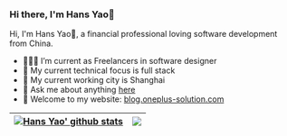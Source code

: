 ### Hi there, I'm Hans Yao👋

Hi, I'm Hans Yao🏹, a financial professional loving software development from China.

- 🙋🏼‍♂️ I’m current as Freelancers in software designer
- 🎯 My current technical focus is full stack
- 🏢 My current working city is Shanghai
- 💬 Ask me about anything [here](https://github.com/hansyao/hansyao/issues)
- 🌟 Welcome to my website: [blog.oneplus-solution.com](https://blog.oneplus-solution.com)

| <a href="https://github.com/hansyao"><img align="center" src="https://github-readme-stats.vercel.app/api?username=hansyao&count_private=true&show_icons=true&theme=onedark&hide=issues" alt="Hans Yao' github stats" /></a> | <a href="https://github.com/hansyao"><img align="center" src="https://github-readme-stats.vercel.app/api/top-langs/?username=hansyao&layout=compact&theme=onedark" /></a> |
| ---------------------------------------------------------------------------------------------------------------------------------------------------------------------------------------------------------------------------- | --------------------------------------------------------------------------------------------------------------------------------------------------------------------------- |
